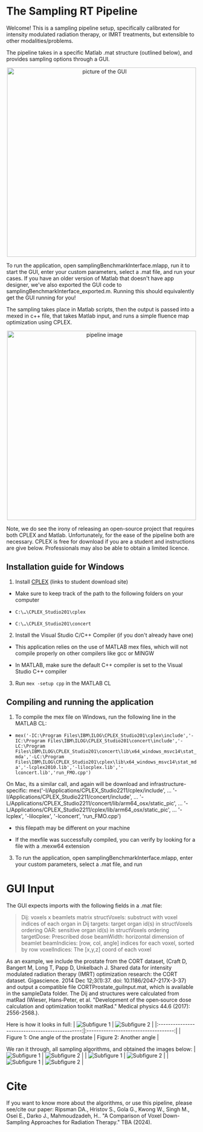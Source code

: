 # The Sampling RT Pipeline

Welcome! This is a sampling pipeline setup, specifically calibrated for intensity modulated radiation therapy, or IMRT  treatments, but extensible to other modalities/problems.

The pipeline takes in a specific Matlab .mat structure (outlined below), and provides sampling options through a GUI.

<div style="text-align: center;">
<img src="sampleOutputs/GUIloaded.png" alt="picture of the GUI" width="500">
</div>

To run the application, open samplingBenchmarkInterface.mlapp, run it to start the GUI, enter your custom parameters, select a .mat file, and run your cases. If you have an older version of Matlab that doesn't have app designer, we've also exported the GUI code to samplingBenchmarkInterface_exported.m. Running this should equivalently get the GUI running for you! 

The sampling takes place in Matlab scripts, then the output is passed into a mexed in c++ file, that takes Matlab input, and runs a simple fluence map optimization using CPLEX.

<div style="text-align: center;">
<img src="sampleOutputs/PipelineImg.png" alt="pipeline image" width="500">
</div>

Note, we do see the irony of releasing an open-source project that requires both CPLEX and Matlab. Unfortunately, for the ease of the pipeline both are necessary. CPLEX is free for download if you are a student and instructions are give below. Professionals may also be able to obtain a limited licence. 


## Installation guide for Windows

1. Install [CPLEX](https://community.ibm.com/community/user/datascience/blogs/xavier-nodet1/2020/07/09/cplex-free-for-students?CommunityKey=ab7de0fd-6f43-47a9-8261-33578a231bb7&tab=) (links to student download site)

* Make sure to keep track of the path to the following folders on your computer

* `C:\…\CPLEX_Studio201\cplex`

* `C:\…\CPLEX_Studio201\concert`

2. Install the Visual Studio C/C++ Compiler (if you don't already have one)

* This application relies on the use of MATLAB mex files, which will not compile properly on other compilers like gcc or MINGW

* In MATLAB, make sure the default C++ compiler is set to the Visual Studio C++ compiler

3. Run `mex -setup cpp` in the MATLAB CL


## Compiling and running the application

1. To compile the mex file on Windows, run the following line in the MATLAB CL:

* `mex('-IC:\Program Files\IBM\ILOG\CPLEX_Studio201\cplex\include','-IC:\Program Files\IBM\ILOG\CPLEX_Studio201\concert\include','-LC:\Program Files\IBM\ILOG\CPLEX_Studio201\concert\lib\x64_windows_msvc14\stat_mda','-LC:\Program Files\IBM\ILOG\CPLEX_Studio201\cplex\lib\x64_windows_msvc14\stat_mda','-lcplex2010.lib','-lilocplex.lib','-lconcert.lib','run_FMO.cpp')`

On Mac, its a similar call, and again will be download and infrastructure-specific:
mex('-I/Applications/CPLEX_Studio2211/cplex/include', ...
'-I/Applications/CPLEX_Studio2211/concert/include', ...
'-L/Applications/CPLEX_Studio2211/concert/lib/arm64_osx/static_pic', ...
'-L/Applications/CPLEX_Studio2211/cplex/lib/arm64_osx/static_pic', ...
'-lcplex', '-lilocplex', '-lconcert', 'run_FMO.cpp')

* this filepath may be different on your machine

* If the mexfile was successfully compiled, you can verify by looking for a file with a .mexw64 extension

3. To run the application, open samplingBenchmarkInterface.mlapp, enter your custom parameters, select a .mat file, and run

# GUI Input

The GUI expects imports with the following fields in a .mat file:
  > Dij: voxels x beamlets matrix
  > structVoxels: substruct with voxel indices of each organ in Dij
  > targets: target organ id(s) in structVoxels ordering
  > OAR: sensitive organ id(s) in structVoxels ordering
  > targetDose: Prescribed dose
  > beamWidth: horizontal dimension of beamlet
  > beamIndicies: [row, col, angle] indices for each voxel, sorted by row
  > voxelIndices: The [x,y,z] coord of each voxel

As an example, we include the prostate from the CORT dataset, 
(Craft D, Bangert M, Long T, Papp D, Unkelbach J. Shared data for intensity modulated radiation therapy (IMRT) optimization research: the CORT dataset. Gigascience. 2014 Dec 12;3(1):37. doi: 10.1186/2047-217X-3-37) and output a compatible file CORTProstate_guiInput.mat, which is available in the sampleData folder. The Dij and structures were calculated from matRad (Wieser, Hans‐Peter, et al. "Development of the open‐source dose calculation and optimization toolkit matRad." Medical physics 44.6 (2017): 2556-2568.).

Here is how it looks in full:
| ![Subfigure 1](sampleOutputs/prostateFull.png) | ![Subfigure 2](prostateFullAng2.png) |
|:----------------------------------------------:|:------------------------------------:|
| Figure 1: One angle of the prostate            | Figure 2: Another angle              |

We ran it through, all sampling algorithms, and obtained the images below:
| ![Subfigure 1](sampleOutputs/Integer10.png) | ![Subfigure 2](kmeansc10.png) |
| ![Subfigure 1](sampleOutputs/kmeansD10.png) | ![Subfigure 2](kmeansN10.png) |
| ![Subfigure 1](sampleOutputs/BBmed10.png) | ![Subfigure 2](Layered10.png) |


# Cite
If you want to know more about the algorithms, or use this pipeline, please see/cite our paper:
Ripsman DA., Hristov S., Gola G., Kwong W., Singh M., Osei E., Darko J., Mahmoudzadeh, H.. "A Comparison of Voxel Down-Sampling Approaches for Radiation Therapy." TBA (2024).
